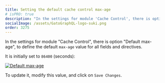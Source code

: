 ```yaml
---
title: Setting the default cache control max-age
# isPRO: true
description: "In the settings for module 'Cache Control', there is option 'Default max-age', to define the default 'max-age' value for all fields and directives."
socialImage: /assets/GatoGraphQL-logo-suki.png
order: 3275
---
```


In the settings for module "Cache Control", there is option "Default max-age", to define the default `max-age` value for all fields and directives.

It is initially set to `86400` (seconds):

<a href="/assets/guides/upstream-pro/settings-cache-control-default-max-age.png" target="_blank">![Default max-age](/assets/guides/upstream-pro/settings-cache-control-default-max-age.png "Default max-age")</a>

To update it, modify this value, and click on `Save Changes`.
